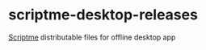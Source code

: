 # scriptme-desktop-releases

[Scriptme](https://scriptme.io) distributable files for offline desktop app
